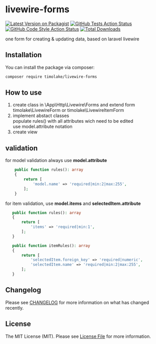 
# livewire-forms

[![Latest Version on Packagist](https://img.shields.io/packagist/v/timolake/livewire-forms.svg?style=flat-square)](https://packagist.org/packages/timolake/livewire-forms)
[![GitHub Tests Action Status](https://img.shields.io/github/workflow/status/timolake/livewire-forms/run-tests?label=tests)](https://github.com/timolake/livewire-forms/actions?query=workflow%3Arun-tests+branch%3Amain)
[![GitHub Code Style Action Status](https://img.shields.io/github/workflow/status/timolake/livewire-forms/Check%20&%20fix%20styling?label=code%20style)](https://github.com/timolake/livewire-forms/actions?query=workflow%3A"Check+%26+fix+styling"+branch%3Amain)
[![Total Downloads](https://img.shields.io/packagist/dt/timolake/livewire-forms.svg?style=flat-square)](https://packagist.org/packages/timolake/livewire-forms)

one form for creating & updating data, based on laravel livewire

## Installation

You can install the package via composer:

```bash
composer require timolake/livewire-forms

```

## How to use

1. create class in \App\Http\Livewire\Forms and extend form timolake\LivewireForm or timolake\LivewireItemForm
1. implement abstact classes \
populate rules() with all attributes wich need to be edited \
use model.attribute notation
1. create view
## validation

for model validation always use **model.attribute**
```php
    public function rules(): array
    {
        return [
            'model.name' => 'required|min:2|max:255',
        ];
    }
```
for item validation, use **model.items** and **selectedItem.attribute**

 ```php
    public function rules(): array
    {
        return [
            'items' => 'required|min:1',
        ];
    }

    public function itemRules(): array
    {
        return [
            'selectedItem.foreign_key' => 'required|numeric',
            'selectedItem.name' => 'required|min:2|max:255',
        ];    
    }
 ```

## Changelog

Please see [CHANGELOG](CHANGELOG.md) for more information on what has changed recently.


## License

The MIT License (MIT). Please see [License File](LICENSE.md) for more information.
